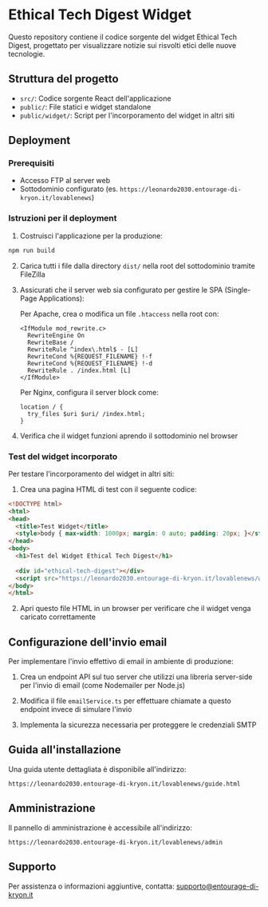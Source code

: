 
# Ethical Tech Digest Widget

Questo repository contiene il codice sorgente del widget Ethical Tech Digest, progettato per visualizzare notizie sui risvolti etici delle nuove tecnologie.

## Struttura del progetto

- `src/`: Codice sorgente React dell'applicazione
- `public/`: File statici e widget standalone
- `public/widget/`: Script per l'incorporamento del widget in altri siti

## Deployment

### Prerequisiti

- Accesso FTP al server web
- Sottodominio configurato (es. `https://leonardo2030.entourage-di-kryon.it/lovablenews`)

### Istruzioni per il deployment

1. Costruisci l'applicazione per la produzione:

```bash
npm run build
```

2. Carica tutti i file dalla directory `dist/` nella root del sottodominio tramite FileZilla

3. Assicurati che il server web sia configurato per gestire le SPA (Single-Page Applications):
   
   Per Apache, crea o modifica un file `.htaccess` nella root con:
   
   ```
   <IfModule mod_rewrite.c>
     RewriteEngine On
     RewriteBase /
     RewriteRule ^index\.html$ - [L]
     RewriteCond %{REQUEST_FILENAME} !-f
     RewriteCond %{REQUEST_FILENAME} !-d
     RewriteRule . /index.html [L]
   </IfModule>
   ```

   Per Nginx, configura il server block come:
   
   ```
   location / {
     try_files $uri $uri/ /index.html;
   }
   ```

4. Verifica che il widget funzioni aprendo il sottodominio nel browser

### Test del widget incorporato

Per testare l'incorporamento del widget in altri siti:

1. Crea una pagina HTML di test con il seguente codice:

```html
<!DOCTYPE html>
<html>
<head>
  <title>Test Widget</title>
  <style>body { max-width: 1000px; margin: 0 auto; padding: 20px; }</style>
</head>
<body>
  <h1>Test del Widget Ethical Tech Digest</h1>
  
  <div id="ethical-tech-digest"></div>
  <script src="https://leonardo2030.entourage-di-kryon.it/lovablenews/widget/ethical-tech-digest.js"></script>
</body>
</html>
```

2. Apri questo file HTML in un browser per verificare che il widget venga caricato correttamente

## Configurazione dell'invio email

Per implementare l'invio effettivo di email in ambiente di produzione:

1. Crea un endpoint API sul tuo server che utilizzi una libreria server-side per l'invio di email (come Nodemailer per Node.js)

2. Modifica il file `emailService.ts` per effettuare chiamate a questo endpoint invece di simulare l'invio

3. Implementa la sicurezza necessaria per proteggere le credenziali SMTP

## Guida all'installazione

Una guida utente dettagliata è disponibile all'indirizzo:

```
https://leonardo2030.entourage-di-kryon.it/lovablenews/guide.html
```

## Amministrazione

Il pannello di amministrazione è accessibile all'indirizzo:

```
https://leonardo2030.entourage-di-kryon.it/lovablenews/admin
```

## Supporto

Per assistenza o informazioni aggiuntive, contatta:
supporto@entourage-di-kryon.it
